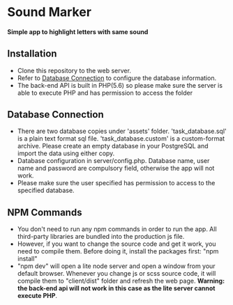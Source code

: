 # Sound Marker
#### Simple app to highlight letters with same sound


## Installation
* Clone this repository to the web server.
* Refer to [Database Connection](#database) to configure the database information.
* The back-end API is built in PHP(5.6) so please make sure the server is able to execute PHP and has permission to access the folder

## <a name="database"></a>Database Connection
* There are two database copies under 'assets' folder. 'task_database.sql' is a plain text format sql file. 'task_database.custom' is a custom-format archive. Please create an empty database in your PostgreSQL and import the data using either copy.
* Database configuration in server/config.php. Database name, user name and password are compulsory field, otherwise the app will not work.
* Please make sure the user specified has permission to access to the specified database.

## NPM Commands
* You don't need to run any npm commands in order to run the app. All third-party libraries are bundled into the production js file.
* However, if you want to change the source code and get it work, you need to compile them. Before doing it, install the packages first: "npm install"
* "npm dev" will open a lite node server and open a window from your default browser. Whenever you change js or scss source code, it will compile them to "client/dist" folder and refresh the web page. **Warning: the back-end api will not work in this case as the lite server cannot execute PHP**. 
